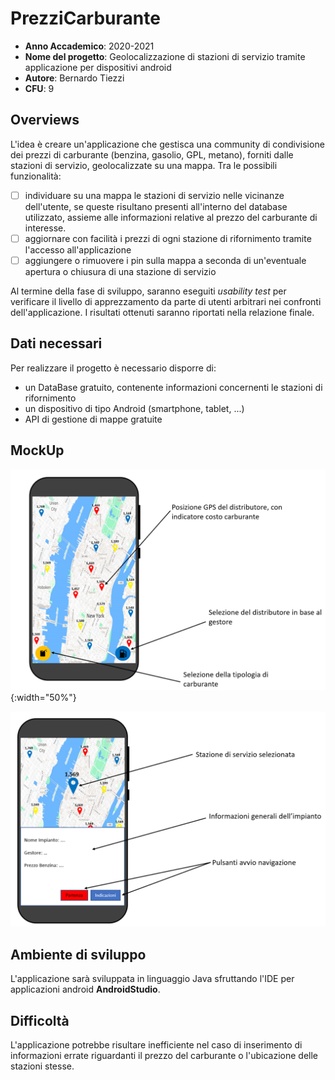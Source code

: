 # PrezziCarburante

- **Anno Accademico**: 2020-2021
- **Nome del progetto**: Geolocalizzazione di stazioni di servizio tramite applicazione per dispositivi android
- **Autore**: Bernardo Tiezzi
- **CFU**: 9 

## Overviews
L'idea è creare un'applicazione che gestisca una community di condivisione dei prezzi di carburante (benzina, gasolio, GPL, metano), forniti dalle stazioni di servizio, geolocalizzate su una mappa. Tra le possibili funzionalità:
- [ ] individuare su una mappa le stazioni di servizio nelle vicinanze dell'utente, se queste risultano presenti all'interno del database utilizzato, assieme alle informazioni relative al prezzo del carburante di interesse.
- [ ] aggiornare con facilità i prezzi di ogni stazione di rifornimento tramite l'accesso all'applicazione
- [ ] aggiungere o rimuovere i pin sulla mappa a seconda di un'eventuale apertura o chiusura di una stazione di servizio

Al termine della fase di sviluppo, saranno eseguiti *usability test* per verificare il livello di apprezzamento da parte di utenti arbitrari nei confronti dell'applicazione. I risultati ottenuti saranno riportati nella relazione finale. 

## Dati necessari
Per realizzare il progetto è necessario disporre di:
- un DataBase gratuito, contenente informazioni concernenti le stazioni di rifornimento  
- un dispositivo di tipo Android (smartphone, tablet, ...)
- API di gestione di mappe gratuite

## MockUp
![text text size](https://github.com/Tiezzi96/PrezziCarburante/blob/main/app1.PNG?raw=true){:width="50%"}

![alt text](https://github.com/Tiezzi96/PrezziCarburante/blob/main/app2.PNG?raw=true)



## Ambiente di sviluppo
L'applicazione sarà sviluppata in linguaggio Java sfruttando l'IDE per applicazioni android **AndroidStudio**.

## Difficoltà 
L'applicazione potrebbe risultare inefficiente nel caso di inserimento di informazioni errate riguardanti il prezzo del carburante o l'ubicazione delle stazioni stesse.
